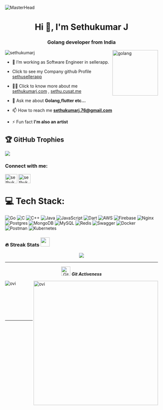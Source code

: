 ![MasterHead](https://www.digitalsolutionservices.com/img/services/web%20development.gif)
<h1 align="center">Hi 👋, I'm Sethukumar J</h1>
<h3 align="center">Golang developer from India</h3>
<img align= "right" alt="golang" width="150" src = "https://i.pinimg.com/originals/ff/0c/70/ff0c7036ec6ccc0eafc1021431b17e7f.gif">

<p align="left"> <img src="https://komarev.com/ghpvc/?username=sethukumarj&label=Profile%20views&color=0e75b6&style=flat" alt="sethukumarj" /> </p>




- 🌱 I’m working as Software Engineer in sellerapp.

- Click to see my Company github Profile [sethusellerapp](https://gihhub.com/sethusellerapp)

- 👨‍💻 Click to know more about me [sethukumarj.com](https://sethukumarj.com) , [sethu.cusat.me](https://sethu.cusat.me)

- 💬 Ask me about **Golang,flutter etc...**

- 📫 How to reach me **sethukumarj.76@gmail.com**

- ⚡ Fun fact **I'm also an artist**
## 🏆 GitHub Trophies
![](https://github-profile-trophy.vercel.app/?username=sethukumarj&theme=discord&no-frame=false&no-bg=false&margin-w=7)

<h3 align="left">Connect with me:</h3>
<p align="left">
<a href="https://twitter.com/sethukumarj" target="blank"><img align="center" src="https://raw.githubusercontent.com/rahuldkjain/github-profile-readme-generator/master/src/images/icons/Social/twitter.svg" alt="sethukumarj" height="30" width="40" /></a>
<a href="https://www.youtube.com/c/sethukumar" target="blank"><img align="center" src="https://raw.githubusercontent.com/rahuldkjain/github-profile-readme-generator/master/src/images/icons/Social/youtube.svg" alt="sethukumar" height="30" width="40" /></a>
</p>

# 💻 Tech Stack:
![Go](https://img.shields.io/badge/go-%2300ADD8.svg?style=for-the-badge&logo=go&logoColor=white) ![C](https://img.shields.io/badge/c-%2300599C.svg?style=for-the-badge&logo=c&logoColor=white) ![C++](https://img.shields.io/badge/c++-%2300599C.svg?style=for-the-badge&logo=c%2B%2B&logoColor=white) ![Java](https://img.shields.io/badge/java-%23ED8B00.svg?style=for-the-badge&logo=java&logoColor=white) ![JavaScript](https://img.shields.io/badge/javascript-%23323330.svg?style=for-the-badge&logo=javascript&logoColor=%23F7DF1E) ![Dart](https://img.shields.io/badge/dart-%230175C2.svg?style=for-the-badge&logo=dart&logoColor=white) ![AWS](https://img.shields.io/badge/AWS-%23FF9900.svg?style=for-the-badge&logo=amazon-aws&logoColor=white) ![Firebase](https://img.shields.io/badge/firebase-%23039BE5.svg?style=for-the-badge&logo=firebase) ![Nginx](https://img.shields.io/badge/nginx-%23009639.svg?style=for-the-badge&logo=nginx&logoColor=white) ![Postgres](https://img.shields.io/badge/postgres-%23316192.svg?style=for-the-badge&logo=postgresql&logoColor=white) ![MongoDB](https://img.shields.io/badge/MongoDB-%234ea94b.svg?style=for-the-badge&logo=mongodb&logoColor=white) ![MySQL](https://img.shields.io/badge/mysql-%2300f.svg?style=for-the-badge&logo=mysql&logoColor=white) ![Redis](https://img.shields.io/badge/redis-%23DD0031.svg?style=for-the-badge&logo=redis&logoColor=white) ![Swagger](https://img.shields.io/badge/-Swagger-%23Clojure?style=for-the-badge&logo=swagger&logoColor=white) ![Docker](https://img.shields.io/badge/docker-%230db7ed.svg?style=for-the-badge&logo=docker&logoColor=white) ![Postman](https://img.shields.io/badge/Postman-FF6C37?style=for-the-badge&logo=postman&logoColor=white) ![Kubernetes](https://img.shields.io/badge/kubernetes-%23326ce5.svg?style=for-the-badge&logo=kubernetes&logoColor=white)


### 🔥 Streak Stats <img src="https://media.giphy.com/media/iY8CRBdQXODJSCERIr/giphy.gif" width="30px">&nbsp;
<p align="center"><img src="https://github-readme-streak-stats.herokuapp.com/?user=sethukumarj&theme=dark&hide_border=false"  /></p>


<hr>
<p align="center">
 <img src="https://media.giphy.com/media/W5eoZHPpUx9sapR0eu/giphy.gif" width="30px" alt="Git"/>&nbsp;<i><b>Git Activeness</b></i></p>
 
<p><img align="left" src="https://github-readme-stats.vercel.app/api/top-langs?username=sethukumarj&show_icons=true&locale=en&layout=compact&theme=gruvbox" alt="ovi" /></p>
<p>&nbsp;<img align="right" src="https://github-readme-stats.vercel.app/api?username=sethukumarj&show_icons=true&locale=en&theme=gruvbox" alt="ovi" width="410" /></p>
<br><br><br><br><br>

<hr>

